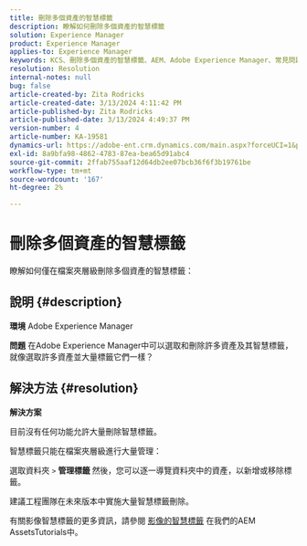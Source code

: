 ```yaml
---
title: 刪除多個資產的智慧標籤
description: 瞭解如何刪除多個資產的智慧標籤
solution: Experience Manager
product: Experience Manager
applies-to: Experience Manager
keywords: KCS、刪除多個資產的智慧標籤、AEM、Adobe Experience Manager、常見問題集
resolution: Resolution
internal-notes: null
bug: false
article-created-by: Zita Rodricks
article-created-date: 3/13/2024 4:11:42 PM
article-published-by: Zita Rodricks
article-published-date: 3/13/2024 4:49:37 PM
version-number: 4
article-number: KA-19581
dynamics-url: https://adobe-ent.crm.dynamics.com/main.aspx?forceUCI=1&pagetype=entityrecord&etn=knowledgearticle&id=6bb69f5b-54e1-ee11-904d-6045bd0065b6
exl-id: 8a9bfa98-4862-4783-87ea-bea65d91abc4
source-git-commit: 2ffab755aaf12d64db2ee07bcb36f6f3b19761be
workflow-type: tm+mt
source-wordcount: '167'
ht-degree: 2%

---
```


# 刪除多個資產的智慧標籤


瞭解如何僅在檔案夾層級刪除多個資產的智慧標籤：

## 說明 {#description}


<b>環境</b>
Adobe Experience Manager

<b>問題</b>
在Adobe Experience Manager中可以選取和刪除許多資產及其智慧標籤，就像選取許多資產並大量標籤它們一樣？


## 解決方法 {#resolution}


<b>解決方案</b>

目前沒有任何功能允許大量刪除智慧標籤。

智慧標籤只能在檔案夾層級進行大量管理：

選取資料夾 `>`  <b>管理標籤 </b>然後，您可以逐一導覽資料夾中的資產，以新增或移除標籤。

建議工程團隊在未來版本中實施大量智慧標籤刪除。

有關影像智慧標籤的更多資訊，請參閱 [影像的智慧標籤](https://experienceleague.adobe.com/docs/experience-manager-learn/assets/metadata/image-smart-tags.html?lang=zh-Hant) 在我們的AEM AssetsTutorials中。
